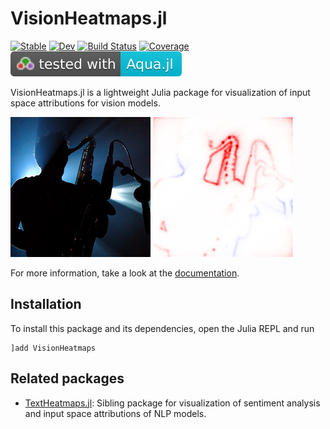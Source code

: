 # VisionHeatmaps.jl

[![Stable](https://img.shields.io/badge/docs-stable-blue.svg)](https://julia-xai.github.io/VisionHeatmaps.jl/stable/)
[![Dev](https://img.shields.io/badge/docs-dev-blue.svg)](https://julia-xai.github.io/VisionHeatmaps.jl/dev/)
[![Build Status](https://github.com/Julia-XAI/VisionHeatmaps.jl/actions/workflows/CI.yml/badge.svg?branch=main)](https://github.com/Julia-XAI/VisionHeatmaps.jl/actions/workflows/CI.yml?query=branch%3Amain)
[![Coverage](https://codecov.io/gh/Julia-XAI/VisionHeatmaps.jl/branch/main/graph/badge.svg)](https://codecov.io/gh/Julia-XAI/VisionHeatmaps.jl)
[![Aqua](https://raw.githubusercontent.com/JuliaTesting/Aqua.jl/master/badge.svg)](https://github.com/JuliaTesting/Aqua.jl)

VisionHeatmaps.jl is a lightweight Julia package for visualization of input space attributions for vision models.

![image of saxophone](https://github.com/Julia-XAI/VisionHeatmaps.jl/blob/gh-pages/assets/img1.png)
![heatmap of saxophone](https://github.com/Julia-XAI/VisionHeatmaps.jl/blob/gh-pages/assets/heatmap1.png)

For more information, take a look at the [documentation](https://julia-xai.github.io/VisionHeatmaps.jl/stable/).

## Installation
To install this package and its dependencies, open the Julia REPL and run

```julia-repl
]add VisionHeatmaps
```

## Related packages
* [TextHeatmaps.jl](https://github.com/Julia-XAI/TextHeatmaps.jl):
  Sibling package for visualization of sentiment analysis and input space attributions of NLP models.